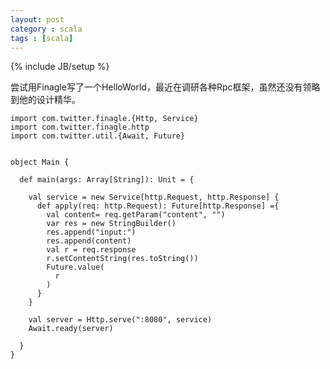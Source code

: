 ```yaml
---
layout: post
category : scala 
tags : [scala]
---
```

{% include JB/setup %}


尝试用Finagle写了一个HelloWorld，最近在调研各种Rpc框架，虽然还没有领略到他的设计精华。

	import com.twitter.finagle.{Http, Service}
	import com.twitter.finagle.http
	import com.twitter.util.{Await, Future}


	object Main {

	  def main(args: Array[String]): Unit = {

		val service = new Service[http.Request, http.Response] {
		  def apply(req: http.Request): Future[http.Response] ={
			val content= req.getParam("content", "")
			var res = new StringBuilder()
			res.append("input:")
			res.append(content)
			val r = req.response
			r.setContentString(res.toString())
			Future.value(
			  r
			)
		  }
		}

		val server = Http.serve(":8080", service)
		Await.ready(server)

	  }
	}

